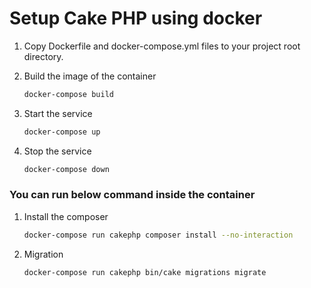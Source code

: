 # Setup Cake PHP using docker
1. Copy Dockerfile and docker-compose.yml files to your project root directory.

2. Build the image of the container
   ```sh
   docker-compose build
   ```

3. Start the service
   ```sh
   docker-compose up
   ```

4. Stop the service
   ```sh
   docker-compose down
   ```

### You can run below command inside the container
1. Install the composer
   ```sh
   docker-compose run cakephp composer install --no-interaction
   ```

2. Migration 
   ```sh
   docker-compose run cakephp bin/cake migrations migrate
   ```



